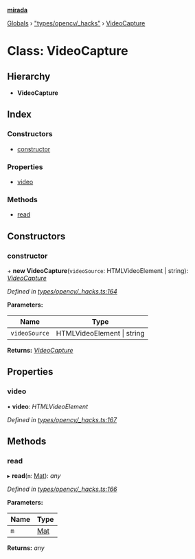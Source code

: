 **[mirada](../README.md)**

[Globals](../README.md) › ["types/opencv/_hacks"](../modules/_types_opencv__hacks_.md) › [VideoCapture](_types_opencv__hacks_.videocapture.md)

# Class: VideoCapture

## Hierarchy

* **VideoCapture**

## Index

### Constructors

* [constructor](_types_opencv__hacks_.videocapture.md#constructor)

### Properties

* [video](_types_opencv__hacks_.videocapture.md#video)

### Methods

* [read](_types_opencv__hacks_.videocapture.md#read)

## Constructors

###  constructor

\+ **new VideoCapture**(`videoSource`: HTMLVideoElement | string): *[VideoCapture](_types_opencv__hacks_.videocapture.md)*

*Defined in [types/opencv/_hacks.ts:164](https://github.com/cancerberoSgx/mirada/blob/f2ba50d/mirada/src/types/opencv/_hacks.ts#L164)*

**Parameters:**

Name | Type |
------ | ------ |
`videoSource` | HTMLVideoElement \| string |

**Returns:** *[VideoCapture](_types_opencv__hacks_.videocapture.md)*

## Properties

###  video

• **video**: *HTMLVideoElement*

*Defined in [types/opencv/_hacks.ts:167](https://github.com/cancerberoSgx/mirada/blob/f2ba50d/mirada/src/types/opencv/_hacks.ts#L167)*

## Methods

###  read

▸ **read**(`m`: [Mat](_types_opencv_mat_.mat.md)): *any*

*Defined in [types/opencv/_hacks.ts:166](https://github.com/cancerberoSgx/mirada/blob/f2ba50d/mirada/src/types/opencv/_hacks.ts#L166)*

**Parameters:**

Name | Type |
------ | ------ |
`m` | [Mat](_types_opencv_mat_.mat.md) |

**Returns:** *any*